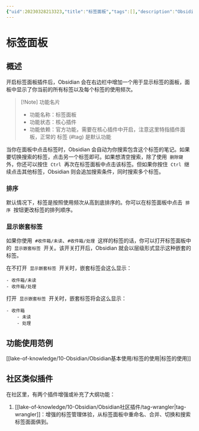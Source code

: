 ```yaml
---
{"uid":20230328213323,"title":"标签面板","tags":[],"description":"Obsidian 标签面板","author":"OS","type":"other","draft":false,"editable":false,"modified":20230530230725,"dg-publish":true,"permalink":"/lake-of-knowledge/10-obsidian/obsidian//","dgPassFrontmatter":true}
---
```



# 标签面板

## 概述

开启标签面板插件后，Obsidian 会在右边栏中增加一个用于显示标签的面板，面板中显示了你当前的所有标签以及每个标签的使用频次。

> [!Note] 功能名片
> - 功能名称：标签面板
> - 功能状态：核心插件
> - 功能依赖：官方功能，需要在核心插件中开启，注意这里特指插件面板，正常的 标签 (#tag) 是默认功能

当你在面板中点击标签时，Obsidian 会自动为你搜索包含这个标签的笔记。如果要切换搜索的标签，点击另一个标签即可。如果想清空搜索，除了使用  `删除键`  外，你还可以按住  `Ctrl`  再次在标签面板中点击该标签。但如果你按住  `Ctrl`  继续点击其他标签，Obsidian 则会追加搜索条件，同时搜索多个标签。

### 排序

默认情况下，标签是按照使用频次从高到底排序的。你可以在标签面板中点击  `排序`  按钮更改标签的排列顺序。

### 显示嵌套标签

如果你使用  `#收件箱/未读`、`#收件箱/处理`  这样的标签的话，你可以打开标签面板中的  `显示嵌套标签`  开关。该开关打开后，Obsidian 就会以层级形式显示这种嵌套的标签。

在不打开  `显示嵌套标签`  开关时，嵌套标签会这么显示：

```
- 收件箱/未读
- 收件箱/处理
```

打开  `显示嵌套标签`  开关时，嵌套标签将会这么显示：

```
- 收件箱
	- 未读
	- 处理
```

## 功能使用范例

[[lake-of-knowledge/10-Obsidian/Obsidian基本使用/标签的使用\|标签的使用]]

## 社区类似插件

在社区里，有两个插件增强或补充了大纲功能：

1. [[lake-of-knowledge/10-Obsidian/Obsidian社区插件/tag-wrangler\|tag-wrangler]]：增强的标签管理体验，从标签面板中重命名、合并、切换和搜索标签面面俱到。